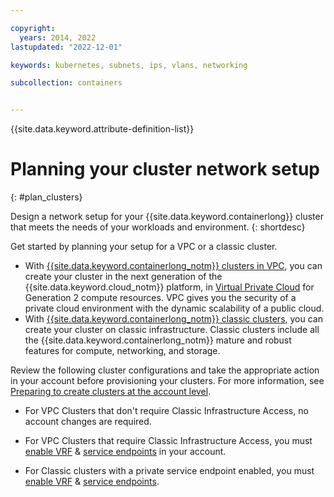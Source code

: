```yaml
---

copyright: 
  years: 2014, 2022
lastupdated: "2022-12-01"

keywords: kubernetes, subnets, ips, vlans, networking

subcollection: containers


---
```


{{site.data.keyword.attribute-definition-list}}




# Planning your cluster network setup   
{: #plan_clusters}

Design a network setup for your {{site.data.keyword.containerlong}} cluster that meets the needs of your workloads and environment.
{: shortdesc}

Get started by planning your setup for a VPC or a classic cluster.
- With [{{site.data.keyword.containerlong_notm}} clusters in VPC](/docs/containers?topic=containers-plan_vpc_basics), you can create your cluster in the next generation of the {{site.data.keyword.cloud_notm}} platform, in [Virtual Private Cloud](/docs/vpc?topic=vpc-about-vpc) for Generation 2 compute resources. VPC gives you the security of a private cloud environment with the dynamic scalability of a public cloud.
- With [{{site.data.keyword.containerlong_notm}} classic clusters](/docs/containers?topic=containers-plan_basics), you can create your cluster on classic infrastructure. Classic clusters include all the {{site.data.keyword.containerlong_notm}} mature and robust features for compute, networking, and storage.



Review the following cluster configurations and take the appropriate action in your account before provisioning your clusters. For more information, see [Preparing to create clusters at the account level](/docs/containers?topic=containers-clusters&interface=ui).

- For VPC Clusters that don't require Classic Infrastructure Access, no account changes are required.

- For VPC Clusters that require Classic Infrastructure Access, you must [enable VRF](/docs/account?topic=account-vrf-service-endpoint&interface=ui#vrf) & [service endpoints](/docs/account?topic=account-vrf-service-endpoint&interface=ui#service-endpoint) in your account.

- For Classic clusters with a private service endpoint enabled, you must [enable VRF](/docs/account?topic=account-vrf-service-endpoint&interface=ui#vrf) & [service endpoints](/docs/account?topic=account-vrf-service-endpoint&interface=ui#service-endpoint).







